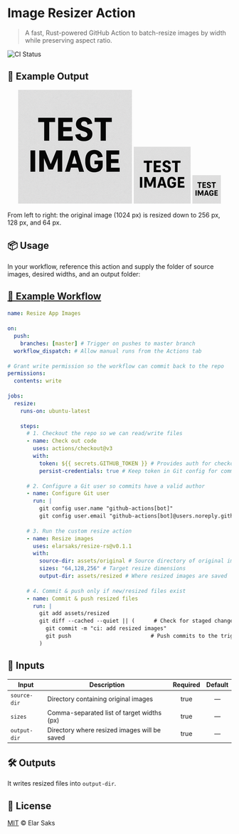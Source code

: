 # Image Resizer Action

> A fast, Rust-powered GitHub Action to batch-resize images by width while preserving aspect ratio.

![CI Status](https://github.com/elarsaks/resize-rs/actions/workflows/ci.yml/badge.svg)

## 🎨 Example Output

<div align="center">
  <img src="assets/resized/test-image-256.png" alt="256 px" width="256"/>
  <img src="assets/resized/test-image-128.png" alt="128 px" width="128"/>
  <img src="assets/resized/test-image-64.png" alt="64 px" width="64"/>
</div>

From left to right: the original image (1024&nbsp;px) is resized down to 256&nbsp;px, 128&nbsp;px, and 64&nbsp;px.

## 📦 Usage

In your workflow, reference this action and supply the folder of source images, desired widths, and an output folder:

## [📖 Example Workflow ](https://github.com/elarsaks/resize-rs/blob/master/.github/workflows/resize-images.yml)

```yaml
name: Resize App Images

on:
  push:
    branches: [master] # Trigger on pushes to master branch
  workflow_dispatch: # Allow manual runs from the Actions tab

# Grant write permission so the workflow can commit back to the repo
permissions:
  contents: write

jobs:
  resize:
    runs-on: ubuntu-latest

    steps:
      # 1. Checkout the repo so we can read/write files
      - name: Check out code
        uses: actions/checkout@v3
        with:
          token: ${{ secrets.GITHUB_TOKEN }} # Provides auth for checkout & push
          persist-credentials: true # Keep token in Git config for commits

      # 2. Configure a Git user so commits have a valid author
      - name: Configure Git user
        run: |
          git config user.name "github-actions[bot]"
          git config user.email "github-actions[bot]@users.noreply.github.com"

      # 3. Run the custom resize action
      - name: Resize images
        uses: elarsaks/resize-rs@v0.1.1
        with:
          source-dir: assets/original # Source directory of original images
          sizes: "64,128,256" # Target resize dimensions
          output-dir: assets/resized # Where resized images are saved

      # 4. Commit & push only if new/resized files exist
      - name: Commit & push resized files
        run: |
          git add assets/resized
          git diff --cached --quiet || (      # Check for staged changes
            git commit -m "ci: add resized images"
            git push                         # Push commits to the triggering branch
          )

```  

## 🔧 Inputs

| Input        | Description                                 | Required | Default |
|--------------|---------------------------------------------|:--------:|:-------:|
| `source-dir` | Directory containing original images        |   true   |    —    |
| `sizes`      | Comma-separated list of target widths (px)  |   true   |    —    |
| `output-dir` | Directory where resized images will be saved|   true   |    —    |

## 🛠️ Outputs

It writes resized files into `output-dir`.


## 📄 License

[MIT](LICENSE) © Elar Saks
